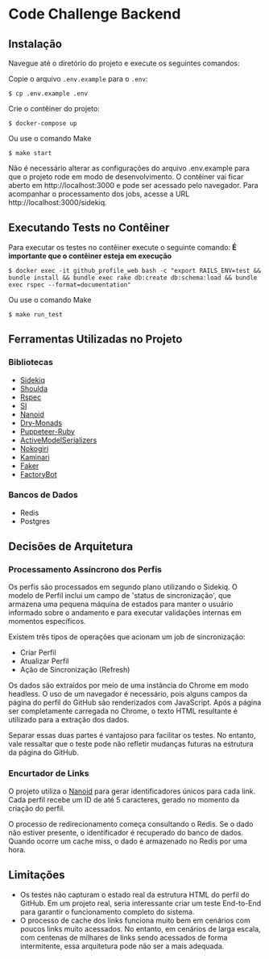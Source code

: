   # Code Challenge Backend

  ## Instalação

  Navegue até o diretório do projeto e execute os seguintes comandos:

  Copie o arquivo `.env.example` para o `.env`:
  ```
  $ cp .env.example .env
  ```

  Crie o contêiner do projeto:

  ```
  $ docker-compose up
  ```

  Ou use o comando Make


  ```
  $ make start
  ```

  Não é necessário alterar as configurações do arquivo .env.example para que o projeto rode em modo de desenvolvimento. O contêiner vai ficar aberto em http://localhost:3000 e pode ser acessado pelo navegador. Para acompanhar o processamento dos jobs, acesse a URL http://localhost:3000/sidekiq.

  ## Executando Tests no Contêiner

  Para executar os testes no contêiner execute o seguinte comando: **É importante que o contêiner esteja em execução**

  ```
  $ docker exec -it github_profile_web bash -c "export RAILS_ENV=test && bundle install && bundle exec rake db:create db:schema:load && bundle exec rspec --format=documentation"
  ```

  Ou use o comando Make

  ```
  $ make run_test
  ```

  ## Ferramentas Utilizadas no Projeto

  ### Bibliotecas

  - [Sidekiq](https://github.com/mperham/sidekiq)
  - [Shoulda](https://github.com/thoughtbot/shoulda)
  - [Rspec](https://github.com/rspec/rspec)
  - [SI](https://github.com/junegunn/si)
  - [Nanoid](https://github.com/radeno/nanoid.rb)
  - [Dry-Monads](https://github.com/dry-rb/dry-monads)
  - [Puppeteer-Ruby](https://github.com/puppeteer-ruby/puppeteer-ruby)
  - [ActiveModelSerializers](https://github.com/rails-api/active_model_serializers)
  - [Nokogiri](https://github.com/sparklemotion/nokogiri)
  - [Kaminari](https://github.com/kaminari/kaminari)
  - [Faker](https://github.com/faker-ruby/faker)
  - [FactoryBot](https://github.com/thoughtbot/factory_bot)

  ### Bancos de Dados

  - Redis
  - Postgres

  ## Decisões de Arquitetura

  ### Processamento Assíncrono dos Perfis

  Os perfis são processados em segundo plano utilizando o Sidekiq. O modelo de Perfil inclui um campo de 'status de sincronização', que armazena uma pequena máquina de estados para manter o usuário informado sobre o andamento e para executar validações internas em momentos específicos.

  Existem três tipos de operações que acionam um job de sincronização:

  - Criar Perfil
  - Atualizar Perfil
  - Ação de Sincronização (Refresh)

  Os dados são extraídos por meio de uma instância do Chrome em modo headless. O uso de um navegador é necessário, pois alguns campos da página do perfil do GitHub são renderizados com JavaScript. Após a página ser completamente carregada no Chrome, o texto HTML resultante é utilizado para a extração dos dados.

  Separar essas duas partes é vantajoso para facilitar os testes. No entanto, vale ressaltar que o teste pode não refletir mudanças futuras na estrutura da página do GitHub.

  ### Encurtador de Links

  O projeto utiliza o [Nanoid](https://github.com/radeno/nanoid.rb)  para gerar identificadores únicos para cada link. Cada perfil recebe um ID de até 5 caracteres, gerado no momento da criação do perfil.

  O processo de redirecionamento começa consultando o Redis. Se o dado não estiver presente, o identificador é recuperado do banco de dados. Quando ocorre um cache miss, o dado é armazenado no Redis por uma hora.


  ## Limitações

  - Os testes não capturam o estado real da estrutura HTML do perfil do GitHub. Em um projeto real, seria interessante criar um teste End-to-End para garantir o funcionamento completo do sistema.
  - O processo de cache dos links funciona muito bem em cenários com poucos links muito acessados. No entanto, em cenários de larga escala, com centenas de milhares de links sendo acessados de forma intermitente, essa arquitetura pode não ser a mais adequada.
